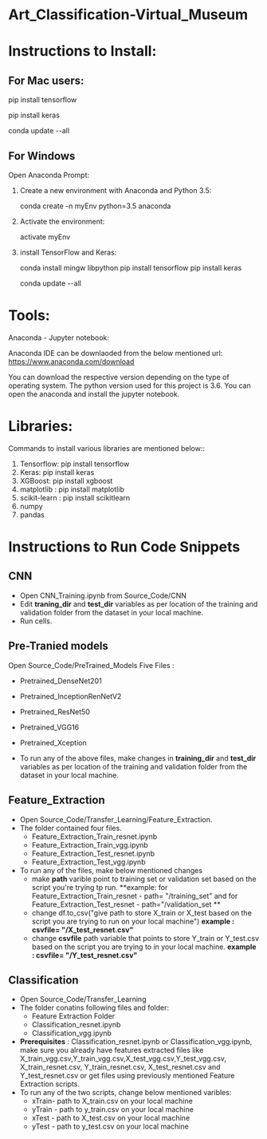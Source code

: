 # Art_Classification-Virtual_Museum

# Instructions to Install:

## For Mac users:

pip install tensorflow

pip install keras

conda update --all

## For Windows 

Open Anaconda Prompt:

1. Create a new environment with Anaconda and Python 3.5:
	
	conda create -n myEnv python=3.5 anaconda

2. Activate the environment:
	
	activate myEnv

3. install TensorFlow and Keras:
	
	conda install mingw libpython
	pip install tensorflow
	pip install keras
	
	conda update --all
# Tools:

Anaconda - Jupyter notebook:

Anaconda IDE can be downlaoded from the below mentioned url:
https://www.anaconda.com/download

You can download the respective version depending on the type of operating system.
The python version used for this project is 3.6.
You can open the anaconda and install the jupyter notebook.

# Libraries:

Commands to install various libraries are mentioned below::

1. Tensorflow: pip install tensorflow
2. Keras: pip install keras
3. XGBoost: pip install xgboost
4. matplotlib : pip install matplotlib
5. scikit-learn : pip install scikitlearn
6. numpy
7. pandas

# Instructions to Run Code Snippets

## CNN
- Open CNN_Training.ipynb from Source_Code/CNN
- Edit **traning_dir** and **test_dir** variables as per location of the training and validation folder from the dataset in your local machine.
- Run cells. 

## Pre-Tranied models 
Open Source_Code/PreTrained_Models
Five Files :
- Pretrained_DenseNet201 
- Pretrained_InceptionRenNetV2
- Pretrained_ResNet50
- Pretrained_VGG16
- Pretrained_Xception

- To run any of the above files, make changes in **training_dir** and **test_dir** variables as per location of the training and validation folder from the dataset in your local machine. 

## Feature_Extraction 

- Open Source_Code/Transfer_Learning/Feature_Extraction.
- The folder contained four files.
	- Feature_Extraction_Train_resnet.ipynb
	- Feature_Extraction_Train_vgg.ipynb
	- Feature_Extraction_Test_resnet.ipynb 
	- Feature_Extraction_Test_vgg.ipynb
- To run any of the files, make below mentioned changes 
	- make **path** varible point to training set or validation set based on the script you're trying tp run. 
		**example: for Feature_Extraction_Train_resnet - path= "/training_set" and for Feature_Extraction_Test_resnet - path="/validation_set ** 
	- change df.to_csv("give path to store X_train or X_test based on the script you are trying to run on your 			    local machine") **example : csvfile= "/X_test_resnet.csv"**   
	- change **csvfile** path variable that points to store Y_train or Y_test.csv based on the script you are trying to in your 		  local machine. **example : csvfile= "/Y_test_resnet.csv"**  
## Classification

- Open Source_Code/Transfer_Learning 
- The folder conatins following files and folder:
	- Feature Extraction Folder
	- Classification_resnet.ipynb 
	- Classification_vgg.ipynb
- **Prerequisites** : Classification_resnet.ipynb or Classification_vgg.ipynb, make sure you already have features extracted files like X_train_vgg.csv,Y_train_vgg.csv,X_test_vgg.csv,Y_test_vgg.csv, X_train_resnet.csv, Y_train_resnet.csv, X_test_resnet.csv and Y_test_resnet.csv  or  get files using previously mentioned Feature Extraction scripts.   
- To run any of the two scripts, change below mentioned varibles:
	- xTrain- path to X_train.csv on your local machine 
	- yTrain - path to y_train.csv on your local machine
	- xTest - path to X_test.csv on your local machine
	- yTest - path to y_test.csv on your local machine



